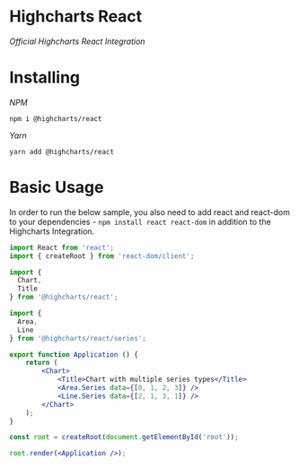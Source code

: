 # Highcharts React

_Official Highcharts React Integration_

# Installing

*NPM*

```
npm i @highcharts/react
```

*Yarn*

```
yarn add @highcharts/react
```

# Basic Usage

In order to run the below sample, you also need to add react and react-dom to your dependencies - `npm install react react-dom` in addition to the Highcharts Integration.

```jsx
import React from 'react';
import { createRoot } from 'react-dom/client';

import {
  Chart,
  Title
} from '@highcharts/react';

import {
  Area,
  Line
} from '@highcharts/react/series';

export function Application () {
    return (
        <Chart>
            <Title>Chart with multiple series types</Title>
            <Area.Series data={[0, 1, 2, 3]} />
            <Line.Series data={[2, 1, 3, 1]} />
        </Chart>
    );
}

const root = createRoot(document.getElementById('root'));

root.render(<Application />);
```



